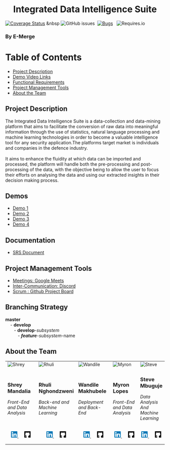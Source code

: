 <div align="center"> <h1> Integrated Data Intelligence Suite </h1> </div>

[![Coverage Status](https://coveralls.io/repos/github/COS301-SE-2021/Integrated-Data-Intelligence-Suite/badge.svg?branch=master)](https://coveralls.io/github/COS301-SE-2021/Integrated-Data-Intelligence-Suite?branch=master) &nbsp ![GitHub issues](https://img.shields.io/github/issues/COS301-SE-2021/Integrated-Data-Intelligence-Suite) &nbsp;[![Bugs](https://sonarcloud.io/api/project_badges/measure?project=COS301-SE-2021_Integrated-Data-Intelligence-Suite&metric=bugs)](https://sonarcloud.io/dashboard?id=COS301-SE-2021_Integrated-Data-Intelligence-Suite) &nbsp; ![Requires.io](https://img.shields.io/requires/github/COS301-SE-2021/Integrated-Data-Intelligence-Suit/requirements)





<h3>By E-Merge</h3>

# Table of Contents
- [Project Description](#project-overview)
- [Demo Video Links](#demo-video-links)
- [Functional Requirements](#srs)
- [Project Management Tools](#project-board)
- [About the Team](#about-members)

<a name="project-overview"></a>
## Project Description
The Integrated Data Intelligence Suite is a data-collection and data-mining platform that aims to facilitate the conversion of raw data into meaningful information through the use of statistics, natural language processing and machine learning technologies in order to become a valuable intelligence tool for any security application.The platforms target market is individuals and companies in the defence industry.
<br><br>
It aims to enhance the fluidity at which data can be imported and processed, the platform will handle both the pre-processing and post-processing of the data, with the objective being to allow the user to focus their efforts on analysing the data and using our extracted insights in their decision making process.

<a name="demo-video-links"></a>
## Demos
* [Demo 1](https://drive.google.com/drive/folders/1lFnGthxIPIuZHPTG4wG-Ffy6VKT2yWHK?usp=sharing)
* [Demo 2]()
* [Demo 3]()
* [Demo 4]()

<a name="srs"></a>
## Documentation
* [SRS Document](https://www.overleaf.com/read/wqrzstnshqpt)

<a name="project-board"></a>
## Project Management Tools
* [Meetings: Google Meets]()
* [Inter-Communication: Discord]()
* [Scrum : Github Project Board](https://github.com/COS301-SE-2021/Integrated-Data-Intelligence-Suite/projects/8)

<a name="branching strategy"></a>
## Branching Strategy
**master** <br>
&nbsp;&nbsp;&nbsp; - **develop** <br>
&nbsp;&nbsp;&nbsp;&nbsp;&nbsp;&nbsp; - **develop**-*subsystem* <br>
&nbsp;&nbsp;&nbsp;&nbsp;&nbsp;&nbsp;&nbsp;&nbsp;&nbsp; - ***feature***-*subsystem*-name

<a name="about-members"></a>
## About the Team

<!-- <h2 align="center">Contact on</h2> -->

<!-- <p align="center">
  <a href="https://www.linkedin.com/in/akshat-tamrakar">
    <img  alt="Linkedin" width="15px" src="https://raw.githubusercontent.com/dev-akshat/archive/main/images/svgs/social_media/linkedin.svg"/>
  &nbsp&nbsp&nbsp&nbsp
  <a href="https://github.com/dev-akshat">
    <img alt="GitHub" width="15px" src="https://raw.githubusercontent.com/dev-akshat/archive/main/images/svgs/social_media/github.svg"/>
  </a>
</p> -->


<table>
<tr>
  <td style="width: 25%;">
    <img alt="Shrey" src="https://i.imgur.com/sX6JNYi.jpg" width="200pt">
  </td>
  <td style="width: 25%;">
    <img alt="Rhuli" src="https://media-exp3.licdn.com/dms/image/C4D03AQFPjkvXxyQa2A/profile-displayphoto-shrink_800_800/0/1622998182638?e=1628726400&v=beta&t=EfToBL0VX5o8tmkDrypVcaeCgjrO8rbTugAvmRIavTg" width="200pt">
  </td>
  <td style="width: 25%;">
    <img alt="Wandile" src="https://media-exp1.licdn.com/dms/image/C4D03AQF9xmaPIT4sGA/profile-displayphoto-shrink_800_800/0/1613066923973?e=1628121600&v=beta&t=pI14hAWqRKAxs6mTpmSy6wBnAYdCtkxFk4sMss2SSts" width="200pt" >
  </td>
  <td style="width: 25%;">
    <img alt="Myron" src="https://github.com/myronlopes-tuks/myronlopes-tuks.github.io/blob/main/formal_shadow.jpg" width="200pt">
  </td>
  <td style="width: 25%;">
    <img alt="Steve" src="https://media-exp3.licdn.com/dms/image/C5603AQFu0hLlJM_kAg/profile-displayphoto-shrink_800_800/0/1618570420545?e=1628726400&v=beta&t=ttnSEtIGAVcnokld3u7jrSib4DcsS_n9U2j3FB4v_uE" width="200pt">
  </td>
</tr>

<tr>
  <td style="width: 25%;">
    <h3>Shrey Mandalia</h3>
    <p><em>Front-End and Data Analysis</em></p>
  </td>

   <td style="width: 25%;">
    <h3>Rhuli Nghondzweni</h3>
    <p><em>Back-end and Machine Learning</em></p>
  </td>

  <td style="width: 25%;">
    <h3>Wandile Makhubele</h3>
    <p><em>Deployment and Back-End</em></p>
  </td>
  
  <td style="width: 25%">
    <h3>Myron Lopes</h3>
    <p><em>Front-End and Data Analysis</em></p>
  </td>

  <td style="width: 25%;">
    <h3>Steve Mbuguje</h3>
    <p><em>Data Analysis And Machine Learning</em></p>
  </td>

</tr>

<tr>
  <td>
    <p><p align="center">
      <a href="https://www.linkedin.com/in/shrey-mandalia-5b9a961b8/">
        <img  alt="Linkedin" width="20px" src="https://raw.githubusercontent.com/dev-akshat/archive/main/images/svgs/social_media/linkedin.svg"/>
      </a>
      &nbsp&nbsp&nbsp&nbsp
      <a href="https://github.com/dev-akshat">
        <img alt="GitHub" width="20px" src="https://raw.githubusercontent.com/dev-akshat/archive/main/images/svgs/social_media/github.svg"/>
      </a>
    </p></p>
  </td>

  <td>
    <p><p align="center">
      <a href="https://www.linkedin.com/in/rhuli-nghondzweni-28a0a6210/">
        <img  alt="Linkedin" width="20px" src="https://raw.githubusercontent.com/dev-akshat/archive/main/images/svgs/social_media/linkedin.svg"/>
      </a>
      &nbsp&nbsp&nbsp&nbsp
      <a href="https://github.com/u18003517-Rhuli">
        <img alt="GitHub" width="20px" src="https://raw.githubusercontent.com/dev-akshat/archive/main/images/svgs/social_media/github.svg"/>
      </a>
    </p></p>
  </td>

  <td>
    <p><p align="center">
      <a href="https://www.linkedin.com/in/wandile-makhubele-4a2579131">
        <img  alt="Linkedin" width="20px" src="https://raw.githubusercontent.com/dev-akshat/archive/main/images/svgs/social_media/linkedin.svg"/>
      </a>
      &nbsp&nbsp&nbsp&nbsp
      <a href="https://github.com/abDivergent">
        <img alt="GitHub" width="20px" src="https://raw.githubusercontent.com/dev-akshat/archive/main/images/svgs/social_media/github.svg"/>
      </a>
    </p></p>
  </td>

  <td>
    <p><p align="center">
      <a href="https://www.linkedin.com/in/myron-lopes/">
        <img  alt="Linkedin" width="20px" src="https://raw.githubusercontent.com/dev-akshat/archive/main/images/svgs/social_media/linkedin.svg"/>
      </a>
      &nbsp&nbsp&nbsp&nbsp
      <a href="https://github.com/myronlopes-tuks">
        <img alt="GitHub" width="20px" src="https://raw.githubusercontent.com/dev-akshat/archive/main/images/svgs/social_media/github.svg"/>
      </a>
    </p></p>
  </td>
  
  <td>
    <p><p align="center">
      <a href="https://www.linkedin.com/in/steve-mbuguje-851b1520b/">
        <img  alt="Linkedin" width="20px" src="https://raw.githubusercontent.com/dev-akshat/archive/main/images/svgs/social_media/linkedin.svg"/>
      </a>
      &nbsp&nbsp&nbsp&nbsp
      <a href="https://github.com/u18008390">
        <img alt="GitHub" width="20px" src="https://raw.githubusercontent.com/dev-akshat/archive/main/images/svgs/social_media/github.svg"/>
      </a>
    </p></p>
  </td>

</tr>


</table>

